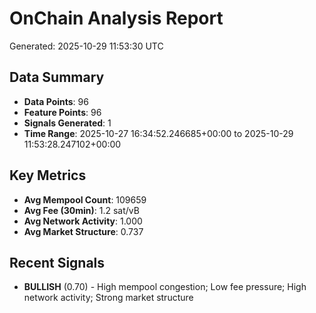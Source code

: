 # OnChain Analysis Report
Generated: 2025-10-29 11:53:30 UTC

## Data Summary
- **Data Points**: 96
- **Feature Points**: 96
- **Signals Generated**: 1
- **Time Range**: 2025-10-27 16:34:52.246685+00:00 to 2025-10-29 11:53:28.247102+00:00

## Key Metrics
- **Avg Mempool Count**: 109659
- **Avg Fee (30min)**: 1.2 sat/vB
- **Avg Network Activity**: 1.000
- **Avg Market Structure**: 0.737

## Recent Signals
- **BULLISH** (0.70) - High mempool congestion; Low fee pressure; High network activity; Strong market structure
